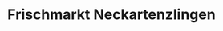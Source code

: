 ---
title: "Frischmarkt Neckartenzlingen"
url: /neckartenzlingen/frischmarkt-neckartenzlingen/
shop: Lebensmittel
---